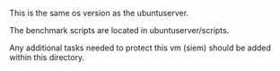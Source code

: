This is the same os version as the ubuntuserver.

The benchmark scripts are located in ubuntuserver/scripts.

Any additional tasks needed to protect this vm (siem) should be added within this directory.
